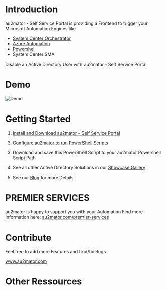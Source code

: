 # Introduction

au2mator - Self Service Portal is providing a Frontend to trigger your Microsoft Automation Engines like

- <a href="https://www.au2mator.com/orchestrator/?utm_source=github&utm_medium=social&utm_campaign=AD_DisableUser&utm_content=Readme" target="_blank">System Center Orchestrator</a>
- <a href="https://www.au2mator.com/AzureAutomation/?utm_source=github&utm_medium=social&utm_campaign=AD_DisableUser&utm_content=Readme" target="_blank">Azure Automation</a>
- <a href="https://www.au2mator.com/Powershell/?utm_source=github&utm_medium=social&utm_campaign=AD_DisableUser&utm_content=Readme" target="_blank">Powershell</a>
- System Center SMA

Disable an Active Directory User with au2mator - Self Service Portal


# Demo
![Demo](/Demo/AD-DisableUser_FULL.gif)

# Getting Started

1.	<a href="https://au2mator.com/documentation/install-or-update-au2mator-self-service-portal/?utm_source=github&utm_medium=social&utm_campaign=AD_DisableUser&utm_content=Readme" target="_blank">Install and Download au2mator - Self Service Portal</a>

2.	<a href="https://au2mator.com/documentation/use-powershell-with-au2mator/?utm_source=github&utm_medium=social&utm_campaign=AD_DisableUser&utm_content=Readme" target="_blank">Configure au2mator to run PowerShell Scripts</a>

3.	Download and save this PowerShell Script to your au2mator Powershell Script Path

4. See all other Active Directory Solutions in our <a href="https://au2mator.com/Active-Directory/?utm_source=github&utm_medium=social&utm_campaign=AD_DisableUser&utm_content=Readme">Showcase Gallery</a>

5. See our <a href="https://au2mator.com/blog/?utm_source=github&utm_medium=social&utm_campaign=AD_DisableUser&utm_content=Readme">Blog</a> for more Details

# PREMIER SERVICES

au2mator is happy to support you with your Automation
Find more Information here: <a href="https://au2mator.com/premier-services/?utm_source=github&utm_medium=social&utm_campaign=AD_DisableUser&utm_content=Readme" target="_blank">au2mator.com/premier-services</a>

# Contribute

Feel free to add more Features and find/fix Bugs

<a href="https://au2mator.com/?utm_source=github&utm_medium=social&utm_campaign=AD_DisableUser&utm_content=Readme" target="_blank">www.au2mator.com</a>

# Other Ressources